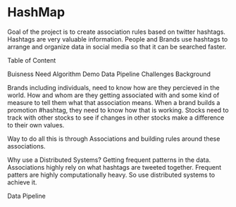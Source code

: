 # HashMap

Goal of the project is to create association rules based on twitter hashtags. Hashtags are very valuable information. People and Brands use hashtags to arrange and organize data in social media so that it can be searched faster. 

Table of Content

Buisness Need
Algorithm
Demo
Data Pipeline
Challenges
Background

Brands including individuals, need to know how are they percieved in the world. How and whom are they getting associated with and some kind of measure to tell them what that association means. When a brand builds a promotion #hashtag, they need to know how that is working. Stocks need to track with other stocks to see if changes in other stocks make a difference to their own values.

Way to do all this is through Associations and building rules around these associations.

Why use a Distributed Systems? Getting frequent patterns in the data. Associations highly rely on what hashtags are tweeted together. Frequent patters are highly computationally heavy. So use distributed systems to achieve it.

Data Pipeline

